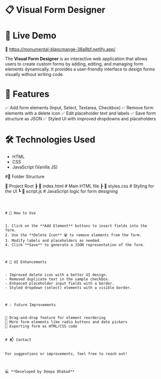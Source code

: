 # 📋 Visual Form Designer





# 🚀 Live Demo


🔗 https://monumental-blancmange-38a9bf.netlify.app/





The **Visual Form Designer** is an interactive web application that allows users to create custom forms by adding, editing, and managing form elements dynamically. It provides a user-friendly interface to design forms visually without writing code.






# 🎯 Features


✅ Add form elements (Input, Select, Textarea, Checkbox)
✅ Remove form elements with a delete icon
✅ Edit placeholder text and labels
✅ Save form structure as JSON
✅ Styled UI with improved dropdowns and placeholders






# 🛠️ Technologies Used


- HTML
- CSS
- JavaScript (Vanilla JS)




#📂 Folder Structure




📁 Project Root
 ┣ 📜 index.html      # Main HTML file
 ┣ 📜 styles.css      # Styling for the UI
 ┗ 📜 script.js       # JavaScript logic for form designing
```



# 📝 How to Use


1. Click on the **Add Element** buttons to insert fields into the form.
2. Use the **Delete Icon** 🗑️ to remove elements from the form.
3. Modify labels and placeholders as needed.
4. Click **Save** to generate a JSON representation of the form.



# 🎨 UI Enhancements


- Improved delete icon with a better UI design.
- Removed duplicate text in the sample checkbox.
- Enhanced placeholder input fields with a border.
- Styled dropdown (select) elements with a visible border.



# 💡 Future Improvements


🔹 Drag-and-drop feature for element reordering
🔹 More form elements like radio buttons and date pickers
🔹 Exporting form as HTML/CSS code


# 📬 Contact


For suggestions or improvements, feel free to reach out!



💻 **Developed by Deepa Dhakad**


 
